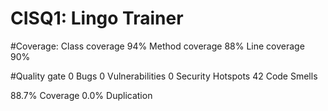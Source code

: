 # CISQ1: Lingo Trainer

#Coverage:
Class coverage 94%
Method coverage 88%
Line coverage 90%

#Quality gate
0 Bugs
0 Vulnerabilities
0 Security Hotspots
42 Code Smells

88.7% Coverage
0.0% Duplication
